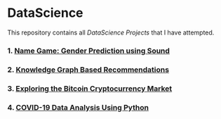 # DataScience
This repository contains all <em>DataScience Projects</em> that I have attempted.

### 1. [Name Game: Gender Prediction using Sound](https://github.com/saifali-patel/DataScience/blob/main/Name%20Game:%20Gender%20Prediction%20using%20Sound/README.md)
### 2. [Knowledge Graph Based Recommendations](https://github.com/saifali-patel/Knowledge-Graph-Based-Recommendations)
### 3. [Exploring the Bitcoin Cryptocurrency Market](https://github.com/saifali-patel/DataScience/tree/main/Exploring%20the%20Bitcoin%20Cryptocurrency%20Market)
### 4. [COVID-19 Data Analysis Using Python](https://github.com/saifali-patel/DataScience/blob/main/COVID19-Data-Analysis-Using-Python/README.md)





